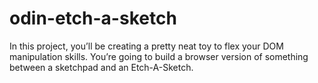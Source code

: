 # odin-etch-a-sketch
In this project, you’ll be creating a pretty neat toy to flex your DOM manipulation skills. You’re going to build a browser version of something between a sketchpad and an Etch-A-Sketch.